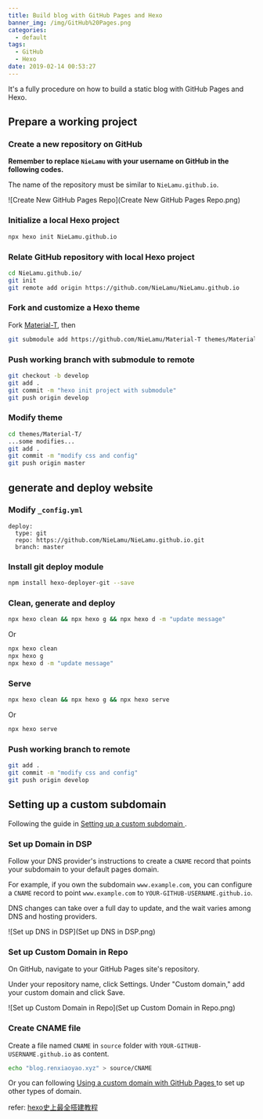 ```yaml
---
title: Build blog with GitHub Pages and Hexo
banner_img: /img/GitHub%20Pages.png
categories:
  - default
tags:
  - GitHub
  - Hexo
date: 2019-02-14 00:53:27
---
```


It's a fully procedure on how to build a static blog with GitHub Pages and Hexo.

## Prepare a working project

### Create a new repository on GitHub

**Remember to replace `NieLamu` with your username on GitHub in the following codes.**

The name of the repository must be similar to `NieLamu.github.io`.

![Create New GitHub Pages Repo](Create New GitHub Pages Repo.png)

### Initialize a local Hexo project
```bash
npx hexo init NieLamu.github.io
```

### Relate GitHub repository with local Hexo project

```bash
cd NieLamu.github.io/
git init
git remote add origin https://github.com/NieLamu/NieLamu.github.io
```

### Fork and customize a Hexo theme

Fork [Material-T](https://github.com/invom/Material-T), then

```bash
git submodule add https://github.com/NieLamu/Material-T themes/Material-T
```

### Push working branch with submodule to remote

```bash
git checkout -b develop
git add .
git commit -m "hexo init project with submodule"
git push origin develop
```

### Modify theme 

```bash
cd themes/Material-T/
...some modifies...
git add .
git commit -m "modify css and config"
git push origin master
```

## generate and deploy website

### Modify `_config.yml`

```
deploy:
  type: git
  repo: https://github.com/NieLamu/NieLamu.github.io.git
  branch: master
```

### Install git deploy module

```bash
npm install hexo-deployer-git --save
```

### Clean, generate and deploy

```bash
npx hexo clean && npx hexo g && npx hexo d -m "update message"
```

Or

```bash
npx hexo clean
npx hexo g
npx hexo d -m "update message"
```

### Serve

```bash
npx hexo clean && npx hexo g && npx hexo serve
```

Or

```bash
npx hexo serve
```

### Push working branch to remote

```bash
git add .
git commit -m "modify css and config"
git push origin develop
```

## Setting up a custom subdomain

Following the guide in [Setting up a custom subdomain
](https://help.github.com/articles/setting-up-a-custom-subdomain/).

### Set up Domain in DSP

Follow your DNS provider's instructions to create a `CNAME` record that points your subdomain to your default pages domain. 

For example, if you own the subdomain `www.example.com`, you can configure a `CNAME` record to point `www.example.com` to `YOUR-GITHUB-USERNAME.github.io`. 

DNS changes can take over a full day to update, and the wait varies among DNS and hosting providers.

![Set up DNS in DSP](Set up DNS in DSP.png)

### Set up Custom Domain in Repo
On GitHub, navigate to your GitHub Pages site's repository.

Under your repository name, click Settings.
Under "Custom domain," add your custom domain and click Save.

![Set up Custom Domain in Repo](Set up Custom Domain in Repo.png)

### Create CNAME file
Create a file named `CNAME` in `source` folder with `YOUR-GITHUB-USERNAME.github.io` as content.

```bash
echo "blog.renxiaoyao.xyz" > source/CNAME
```

Or you can following [Using a custom domain with GitHub Pages
](https://help.github.com/articles/using-a-custom-domain-with-github-pages/) to set up other types of domain.

refer: [hexo史上最全搭建教程
](https://blog.csdn.net/sinat_37781304/article/details/82729029)